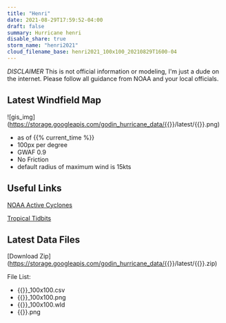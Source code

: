 ```yaml
---
title: "Henri"
date: 2021-08-29T17:59:52-04:00
draft: false
summary: Hurricane henri
disable_share: true
storm_name: "henri2021"
cloud_filename_base: henri2021_100x100_20210829T1600-04
---
```

*DISCLAIMER* This is not official information or modeling, I'm just a dude on the internet.  Please follow all guidance from NOAA and your local officials.

## Latest Windfield Map
![gis_img](https://storage.googleapis.com/godin_hurricane_data/{{<param storm_name>}}/latest/{{<param cloud_filename_base>}}.png)

- as of {{% current_time %}}
- 100px per degree
- GWAF 0.9
- No Friction
- default radius of maximum wind is 15kts

## Useful Links
[NOAA Active Cyclones](https://www.nhc.noaa.gov/)


[Tropical Tidbits](https://www.tropicaltidbits.com/storminfo/)

## Latest Data Files
[Download Zip](https://storage.googleapis.com/godin_hurricane_data/{{<param storm_name>}}/latest/{{<param cloud_filename_base>}}.zip)

File List:
- {{<param storm_name>}}_100x100.csv
- {{<param storm_name>}}_100x100.png
- {{<param storm_name>}}_100x100.wld
- {{<param cloud_filename_base>}}.png

